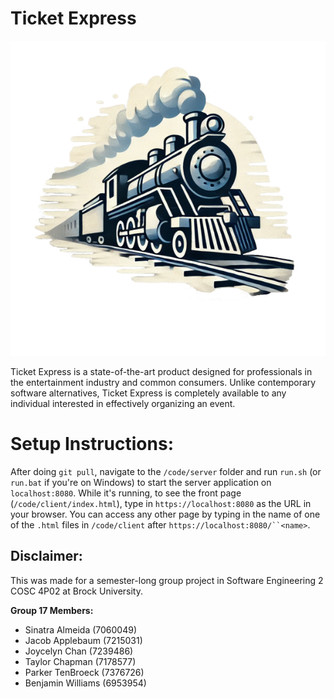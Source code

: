 # Ticket Express

![The logo for ticket express](https://github.com/DerfTastic/COSC_4P02/blob/main/code/client/images/logo.png)

Ticket Express is a state-of-the-art product designed for professionals in the entertainment industry and common consumers. Unlike contemporary software alternatives, Ticket Express is completely available to any individual interested in effectively organizing an event.

# Setup Instructions:

After doing `git pull`, navigate to the `/code/server` folder and run `run.sh` (or `run.bat` if you're on Windows) to start the server application on `localhost:8080`.
While it's running, to see the front page (`/code/client/index.html`), type in `https://localhost:8080` as the URL in your browser.
You can access any other page by typing in the name of one of the `.html` files in `/code/client` after `https://localhost:8080/``<name>`.

## Disclaimer: 

This was made for a semester-long group project in Software Engineering 2 COSC 4P02 at Brock University.

__Group 17  Members:__
- Sinatra Almeida (7060049)
- Jacob Applebaum (7215031)
- Joycelyn Chan (7239486)
- Taylor Chapman (7178577)
- Parker TenBroeck (7376726)
- Benjamin Williams (6953954)
